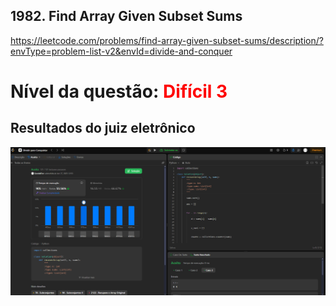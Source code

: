 ## 1982. Find Array Given Subset Sums

https://leetcode.com/problems/find-array-given-subset-sums/description/?envType=problem-list-v2&envId=divide-and-conquer

# Nível da questão: <span style="color: red;">Difícil 3</span>

## Resultados do juiz eletrônico

![](/Assets/sumos.png)
